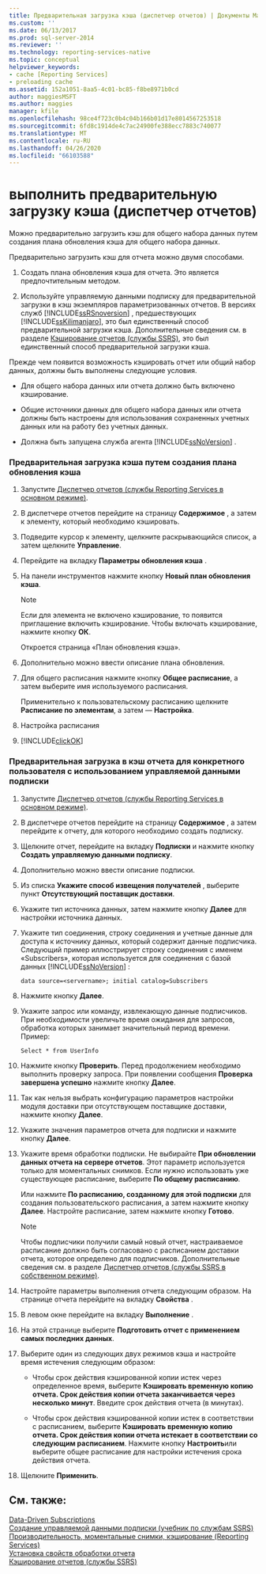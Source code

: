 ```yaml
---
title: Предварительная загрузка кэша (диспетчер отчетов) | Документы Майкрософт
ms.custom: ''
ms.date: 06/13/2017
ms.prod: sql-server-2014
ms.reviewer: ''
ms.technology: reporting-services-native
ms.topic: conceptual
helpviewer_keywords:
- cache [Reporting Services]
- preloading cache
ms.assetid: 152a1051-8aa5-4c01-bc85-f8be8971b0cd
author: maggiesMSFT
ms.author: maggies
manager: kfile
ms.openlocfilehash: 98ce4f723c0b4c04b166b01d17e8014567253518
ms.sourcegitcommit: 6fd8c1914de4c7ac24900fe388ecc7883c740077
ms.translationtype: MT
ms.contentlocale: ru-RU
ms.lasthandoff: 04/26/2020
ms.locfileid: "66103588"
---
```

# <a name="preload-the-cache-report-manager"></a>выполнить предварительную загрузку кэша (диспетчер отчетов)
  Можно предварительно загрузить кэш для общего набора данных путем создания плана обновления кэша для общего набора данных.  
  
 Предварительно загрузить кэш для отчета можно двумя способами.  
  
1.  Создать плана обновления кэша для отчета. Это является предпочтительным методом.  
  
2.  Используйте управляемую данными подписку для предварительной загрузки в кэш экземпляров параметризованных отчетов. В версиях служб [!INCLUDE[ssRSnoversion](../../includes/ssrsnoversion-md.md)] , предшествующих [!INCLUDE[ssKilimanjaro](../../includes/sskilimanjaro-md.md)], это был единственный способ предварительной загрузки кэша. Дополнительные сведения см. в разделе [Кэширование отчетов (службы SSRS)](caching-reports-ssrs.md), это был единственный способ предварительной загрузки кэша.  
  
 Прежде чем появится возможность кэшировать отчет или общий набор данных, должны быть выполнены следующие условия.  
  
-   Для общего набора данных или отчета должно быть включено кэширование.  
  
-   Общие источники данных для общего набора данных или отчета должны быть настроены для использования сохраненных учетных данных или на работу без учетных данных.  
  
-   Должна быть запущена служба агента [!INCLUDE[ssNoVersion](../../includes/ssnoversion-md.md)] .  
  
### <a name="to-preload-the-cache-by-creating-a-cache-refresh-plan"></a>Предварительная загрузка кэша путем создания плана обновления кэша  
  
1.  Запустите [Диспетчер отчетов (службы Reporting Services в основном режиме)](../report-manager-ssrs-native-mode.md).  
  
2.  В диспетчере отчетов перейдите на страницу **Содержимое** , а затем к элементу, который необходимо кэшировать.  
  
3.  Подведите курсор к элементу, щелкните раскрывающийся список, а затем щелкните **Управление**.  
  
4.  Перейдите на вкладку **Параметры обновления кэша** .  
  
5.  На панели инструментов нажмите кнопку **Новый план обновления кэша**.  
  
    > [!NOTE]  
    >  Если для элемента не включено кэширование, то появится приглашение включить кэширование. Чтобы включать кэширование, нажмите кнопку **ОК**.  
  
     Откроется страница «План обновления кэша».  
  
6.  Дополнительно можно ввести описание плана обновления.  
  
7.  Для общего расписания нажмите кнопку **Общее расписание**, а затем выберите имя используемого расписания.  
  
     Применительно к пользовательскому расписанию щелкните **Расписание по элементам**, а затем — **Настройка**.  
  
8.  Настройка расписания  
  
9. [!INCLUDE[clickOK](../../includes/clickok-md.md)]  
  
### <a name="to-preload-the-cache-with-a-user-specific-report-by-using-a-data-driven-subscription"></a>Предварительная загрузка в кэш отчета для конкретного пользователя с использованием управляемой данными подписки  
  
1.  Запустите [Диспетчер отчетов (службы Reporting Services в основном режиме)](../report-manager-ssrs-native-mode.md).  
  
2.  В диспетчере отчетов перейдите на страницу **Содержимое** , а затем перейдите к отчету, для которого необходимо создать подписку.  
  
3.  Щелкните отчет, перейдите на вкладку **Подписки** и нажмите кнопку **Создать управляемую данными подписку**.  
  
4.  Дополнительно можно ввести описание подписки.  
  
5.  Из списка **Укажите способ извещения получателей** , выберите пункт **Отсутствующий поставщик доставки**.  
  
6.  Укажите тип источника данных, затем нажмите кнопку **Далее** для настройки источника данных.  
  
7.  Укажите тип соединения, строку соединения и учетные данные для доступа к источнику данных, который содержит данные подписчика. Следующий пример иллюстрирует строку соединения с именем «Subscribers», которая используется для соединения с базой данных [!INCLUDE[ssNoVersion](../../includes/ssnoversion-md.md)] :  
  
    ```  
    data source=<servername>; initial catalog=Subscribers  
    ```  
  
8.  Нажмите кнопку **Далее**.  
  
9. Укажите запрос или команду, извлекающую данные подписчиков. При необходимости увеличьте время ожидания для запросов, обработка которых занимает значительный период времени. Пример:  
  
    ```  
    Select * from UserInfo  
    ```  
  
10. Нажмите кнопку **Проверить**. Перед продолжением необходимо выполнить проверку запроса. При появлении сообщения **Проверка завершена успешно** нажмите кнопку **Далее**.  
  
11. Так как нельзя выбрать конфигурацию параметров настройки модуля доставки при отсутствующем поставщике доставки, нажмите кнопку **Далее**.  
  
12. Укажите значения параметров отчета для подписки и нажмите кнопку **Далее**.  
  
13. Укажите время обработки подписки. Не выбирайте **При обновлении данных отчета на сервере отчетов**. Этот параметр используется только для моментальных снимков. Если нужно использовать уже существующее расписание, выберите **По общему расписанию**.  
  
     Или нажмите **По расписанию, созданному для этой подписки** для создания пользовательского расписания, а затем нажмите кнопку **Далее**. Настройте расписание, затем нажмите кнопку **Готово**.  
  
    > [!NOTE]  
    >  Чтобы подписчики получили самый новый отчет, настраиваемое расписание должно быть согласовано с расписанием доставки отчета, которое определено для подписчиков. Дополнительные сведения см. в разделе [Диспетчер отчетов (службы SSRS в собственном режиме)](../report-manager-ssrs-native-mode.md).  
  
14. Настройте параметры выполнения отчета следующим образом. На странице отчета перейдите на вкладку **Свойства** .  
  
15. В левом окне перейдите на вкладку **Выполнение** .  
  
16. На этой странице выберите **Подготовить отчет с применением самых последних данных**.  
  
17. Выберите один из следующих двух режимов кэша и настройте время истечения следующим образом:  
  
    -   Чтобы срок действия кэшированной копии истек через определенное время, выберите **Кэшировать временную копию отчета. Срок действия копии отчета заканчивается через несколько минут**. Введите срок действия отчета (в минутах).  
  
    -   Чтобы срок действия кэшированной копии истек в соответствии с расписанием, выберите **Кэшировать временную копию отчета. Срок действия копии отчета истекает в соответствии со следующим расписанием**. Нажмите кнопку **Настроить**или выберите общее расписание для настройки истечения срока действия отчета.  
  
18. Щелкните **Применить**.  
  
## <a name="see-also"></a>См. также:  
 [Data-Driven Subscriptions](../subscriptions/data-driven-subscriptions.md)   
 [Создание управляемой данными подписки (учебник по службам SSRS)](../create-a-data-driven-subscription-ssrs-tutorial.md)   
 [Производительность, моментальные снимки, кэширование &#40;Reporting Services&#41;](performance-snapshots-caching-reporting-services.md)   
 [Установка свойств обработки отчета](set-report-processing-properties.md)   
 [Кэширование отчетов (службы SSRS)](caching-reports-ssrs.md)  
  
  
